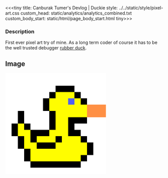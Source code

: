 <<<tiny
title: Canburak Tumer's Devlog | Duckie
style: ../../static/style/pixel-art.css
custom_head: static/analytics/analytics_combined.txt
custom_body_start: static/html/page_body_start.html
tiny>>>

### Description
First ever pixel art try of mine. As a long term coder of course it has to be the well trusted debugger [rubber duck](https://en.wikipedia.org/wiki/Rubber_duck_debugging).

## Image
![art](../../static/pixel-art/Duckie.gif)